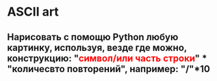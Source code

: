 # ASCII art
## Нарисовать с помощю Python любую картинку, используя, везде где можно, конструкцию:   "<span style="color:red;">символ/или часть строки</span>" * "количесвто повторений", например: "/"*10 

